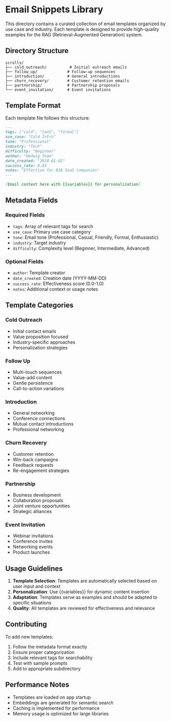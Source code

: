# Email Snippets Library

This directory contains a curated collection of email templates organized by use case and industry. Each template is designed to provide high-quality examples for the RAG (Retrieval-Augmented Generation) system.

## Directory Structure

```
scrolls/
├── cold_outreach/          # Initial outreach emails
├── follow_up/             # Follow-up sequences
├── introduction/          # General introductions
├── churn_recovery/        # Customer retention emails
├── partnership/           # Partnership proposals
└── event_invitation/      # Event invitations
```

## Template Format

Each template file follows this structure:

```markdown
---
tags: ["cold", "SaaS", "formal"]
use_case: "Cold Intro"
tone: "Professional"
industry: "Tech"
difficulty: "Beginner"
author: "Hedwig Team"
date_created: "2024-01-01"
success_rate: 0.85
notes: "Effective for B2B SaaS companies"
---

[Email content here with {{variables}} for personalization]
```

## Metadata Fields

### Required Fields
- `tags`: Array of relevant tags for search
- `use_case`: Primary use case category
- `tone`: Email tone (Professional, Casual, Friendly, Formal, Enthusiastic)
- `industry`: Target industry
- `difficulty`: Complexity level (Beginner, Intermediate, Advanced)

### Optional Fields
- `author`: Template creator
- `date_created`: Creation date (YYYY-MM-DD)
- `success_rate`: Effectiveness score (0.0-1.0)
- `notes`: Additional context or usage notes

## Template Categories

### Cold Outreach
- Initial contact emails
- Value proposition focused
- Industry-specific approaches
- Personalization strategies

### Follow Up
- Multi-touch sequences
- Value-add content
- Gentle persistence
- Call-to-action variations

### Introduction
- General networking
- Conference connections
- Mutual contact introductions
- Professional networking

### Churn Recovery
- Customer retention
- Win-back campaigns
- Feedback requests
- Re-engagement strategies

### Partnership
- Business development
- Collaboration proposals
- Joint venture opportunities
- Strategic alliances

### Event Invitation
- Webinar invitations
- Conference invites
- Networking events
- Product launches

## Usage Guidelines

1. **Template Selection**: Templates are automatically selected based on user input and context
2. **Personalization**: Use {{variables}} for dynamic content insertion
3. **Adaptation**: Templates serve as examples and should be adapted to specific situations
4. **Quality**: All templates are reviewed for effectiveness and relevance

## Contributing

To add new templates:
1. Follow the metadata format exactly
2. Ensure proper categorization
3. Include relevant tags for searchability
4. Test with sample prompts
5. Add to appropriate subdirectory

## Performance Notes

- Templates are loaded on app startup
- Embeddings are generated for semantic search
- Caching is implemented for performance
- Memory usage is optimized for large libraries 